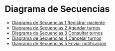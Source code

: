 # Diagrama de Secuencias
* [Diagrama de Secuencias 1 Registrar paciente](https://drive.google.com/file/d/1yeraTfVP5Wl3XAXWhAuPrH5RdOc35jkH/view?usp=sharing)
* [Diagrama de Secuencias 2 Agendar turnos](https://drive.google.com/file/d/1trUi7Ubo7rZNGA4V4JeXXJet72UuNMFd/view?usp=sharing)
* [Diagrama de Secuencias 3 Consultar turnos]()
* [Diagrama de Secuencias 4 Cancelar turnos]()
* [Diagrama de Secuencias 5 Enviar notificación]()
